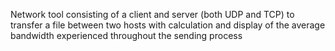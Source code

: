 Network tool consisting of a client and server (both UDP and TCP) to transfer a file between two hosts with calculation and display of the average bandwidth experienced throughout the sending process
